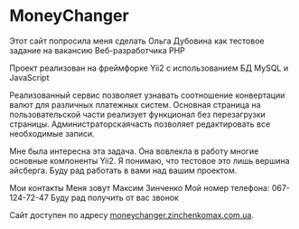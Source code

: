 MoneyChanger
===============================

Этот сайт попросила меня сделать Ольга Дубовина как тестовое задание на вакансию Веб-разработчика PHP

Проект реализован на фреймфорке Yii2 с использованием БД MySQL и JavaScript

Реализованный сервис позволяет узнавать соотношение конвертации валют для различных платежных систем. Основная страница на пользовательской части реализует функционал без перезагрузки страницы. Администраторскаячасть позволяет редактировать все необходимые записи.

Мне была интересна эта задача. Она вовлекла в работу многие основные компоненты Yii2. Я понимаю, что тестовое это лишь вершина айсберга. Буду рад работать в вами над вашим проектом.

Мои контакты
Меня зовут Максим Зинченко
Мой номер телефона: 067-124-72-47
Буду рад получить от вас звонок

Сайт доступен по адресу [moneychanger.zinchenkomax.com.ua](http://moneychanger.zinchenkomax.com.ua).

